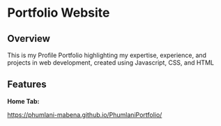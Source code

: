 # Portfolio Website

## **Overview**
This is my Profile Portfolio highlighting my expertise, experience, and projects in web development, created using Javascript, CSS, and HTML

## **Features**
**Home Tab:**


https://phumlani-mabena.github.io/PhumlaniPortfolio/
